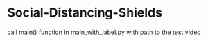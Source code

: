 # Social-Distancing-Shields

call main() function in main_with_label.py with path to the test video
